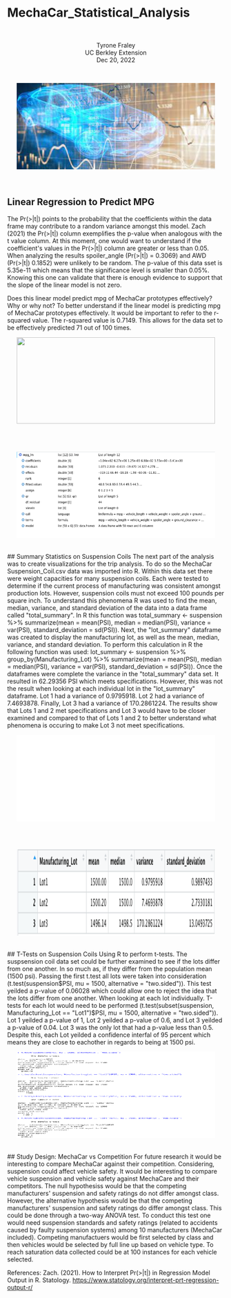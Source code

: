 # MechaCar_Statistical_Analysis
<br/>
<p align="center">Tyrone Fraley<br/>
UC Berkley Extension<br/>
Dec 20, 2022<br/>
<p/>
<br/>
<p align="center">
  <img width="460" height="200" src="Images/car.jpeg">
</p>
<br/>

## Linear Regression to Predict MPG

The Pr(>|t|) points to the probability that the coefficients within the data frame may contribute to a random variance amongst this model. Zach (2021) the Pr(>|t|) column exemplifies the p-value when analogous with the t value column. At this moment, one would want to understand if the coefficient's values in the Pr(>|t|) column are greater or less than 0.05. When analyzing the results spoiler_angle (Pr(>|t|) = 0.3069) and AWD (Pr(>|t|) 0.1852) were unlikely to be random.
The p-value of this data sset is 5.35e-11 which means that the significance level is smaller than 0.05%. Knowing this one can validate that there is enough evidence to support that the slope of the linear model is not zero.

Does this linear model predict mpg of MechaCar prototypes effectively? Why or why not?
To better understand if the linear model is predicting mpg of MechaCar prototypes effectively. It would be important to refer to the r-squared value. The r-squared value is 0.7149. This allows for the data set to be effectively predicted 71 out of 100 times. 
<br/>
<p align="center">
  <img width="460" height="200" src="Images/MPGDF.jpeg">
</p>
<br/>
<br/>
<p align="center">
  <img width="460" height="200" src="Images/MPG_LM.png">
</p>
<br/>
## Summary Statistics on Suspension Coils
The next part of the analysis was to create visualizations for the trip analysis. To do so the MechaCar Suspension_Coil.csv data was imported into R. Within this data set there were weight capacities for many suspension coils. Each were tested to determine if the current process of manufacturing was consistent amongst production lots. However, suspension coils must not exceed 100 pounds per square inch. To understand this phenomena R was used to find the mean, median, variance, and standard deviation of the data into a data frame called "total_summary". In R this function was total_summary <- suspension %>% summarize(mean = mean(PSI), median = median(PSI), variance = var(PSI), standard_deviation = sd(PSI)). Next, the "lot_summary" dataframe was created to display the manufacturing lot, as well as the mean, median, variance, and standard deviation. To perform this calculation in R the following function was used: lot_summary <- suspension %>% group_by(Manufacturing_Lot) %>% summarize(mean = mean(PSI), median = median(PSI), variance = var(PSI), standard_deviation = sd(PSI)). 
Once the dataframes were complete the variance in the "total_summary" data set. It resulted in 62.29356 PSI which meets specifications. However, this was not the result when looking at each individual lot in the "lot_summary" dataframe. Lot 1 had a variance of 0.9795918. Lot 2 had a variance of 7.4693878. Finally, Lot 3 had a variance of 170.2861224. The results show that Lots 1 and 2 met specifications and Lot 3 would have to be closer examined and compared to that of Lots 1 and 2 to better understand what phenomena is occuring to make Lot 3 not meet specifications.
<br/>
<p align="center">
  <img width="460" height="200" src="Images/totalsummary.png">
</p>
<br/>
<br/>
<p align="center">
  <img width="460" height="200" src="Images/lotsummary.png">
</p>
<br/>
## T-Tests on Suspension Coils
Using R to perform t-tests. The suspsension coil data set could be further examined to see if the lots differ from one another. In so much as, if they differ from the population mean (1500 psi). Passing the first t.test all lots were taken into consideration (t.test(suspension$PSI, mu = 1500, alternative = "two.sided")). This test yeilded a p-value of 0.06028 which could allow one to reject the idea that the lots differ from one another. When looking at each lot individually. T-tests for each lot would need to be performed (t.test(subset(suspension, Manufacturing_Lot == "Lot1")$PSI, mu = 1500, alternative = "two.sided")). Lot 1 yeilded a p-value of 1, Lot 2 yeilded a p-value of 0.6, and Lot 3 yeilded a p-value of 0.04. Lot 3 was the only lot that had a p-value less than 0.5. Despite this, each Lot yeilded a confidence interfal of 95 percent which means they are close to eachother in regards to being at 1500 psi. 
<br/>
<p align="center">
  <img width="460" height="200" src="Images/Ttest.png">
</p>
<br/>
## Study Design: MechaCar vs Competition
For future research it would be interesting to compare MechaCar against their competition. Considering, suspension could affect vehicle safety. It would be interesting to compare vehicle suspension and vehicle safety against MechaCare and their competitors. The null hypothesiss would be that the competing manufacturers' suspension and safety ratings do not differ amongst class. However, the alternative hypothesis would be that the competing manufacturers' suspension and safety ratings do differ amongst class. This could be done through a two-way ANOVA test. To conduct this test one would need suspension standards and safety ratings (related to accidents caused by faulty suspension systems) among 10 manufacturers (MechaCar included). Competing manufactuers would be first selected by class and then vehicles would be selected by full line up based on vehicle type. To reach saturation data collected could be at 100 instances for each vehicle selected. 

References:
Zach. (2021). How to Interpret Pr(>|t|) in Regression Model Output in R. Statology. https://www.statology.org/interpret-prt-regression-output-r/
